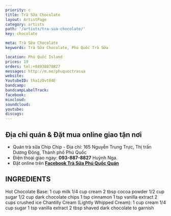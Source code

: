 ```yaml
---
priority: c
title: Trà Sữa Chocolate
layout: ArtistPage
category: artists
path: '/artists/tra-sua-chocolate/'
key: chocolate

meta: Trà Sữa Chocolate
keywords: Trà Sữa Chocolate, Phú Quốc Trà Sữa

location: Phú Quốc Island
prices: 19
orders: tel:+84938878827
messages: http://m.me/phuquoctrasua
website: 
YoutubeID: tha1zOvt04E
bandcamp: 
bandcampLabelTrack: 
facebook: 
mixcloud: 
soundcloud: 
youtube: 
discogs: 
---
```


## Địa chỉ quán & Đặt mua online giao tận nơi

- Quán trà sữa Chip Chip - Địa chỉ: 165 Nguyễn Trung Trực, Thị trấn Dương Đông, Thành phố Phú Quốc
- Điện thoại giao ngay: **093-887-8827** Huỳnh Nga.
- Đặt online trên [**Facebook Trà Sữa Phú Quốc Quán**](https://www.facebook.com/phuquoctrasua)


## INGREDIENTS

Hot Chocolate Base:
1 cup milk
1/4 cup cream
2 tbsp cocoa powder
1/2 cup sugar
1/2 cup dark chocolate chips 
1 tsp cinnamon
1 tsp vanilla extract
2 cups crushed ice 
Chantilly Cream (Lightly Whipped Cream):
1 cup cream
1/4 cup sugar
1 tsp vanilla extract
2 tbsp shaved dark chocolate to garnish